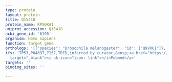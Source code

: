 ```yaml
---
type: protein
layout: protein
title: Q15418
protein_name: RPS6KA1
uniprot_accession: Q15418
ncbi_gene_id: '6195'
organism: Homo sapiens
function: target gene
orthologs: '[{"species": "Drosophila melanogaster", "id": ["Q9VR61"]}, {"species": "Caenorhabditis elegans", "id": ["G5EE78"]}, {"species": "Mus musculus", "id": ["E9PWV3"]}, {"species": "Rattus norvegicus", "id": ["F1LXV0"]}]'
tfs: 'TP53,P04637,7157,TRED,inferred by curator,&ensp;<a href="https://www.ncbi.nlm.nih.gov/pubmed/?term=17202159%5Buid%5D"
  target="_blank"><i uk-icon="icon: link"></i>Pubmed</a>'
targets: ''
binding_sites: ''

---
```

